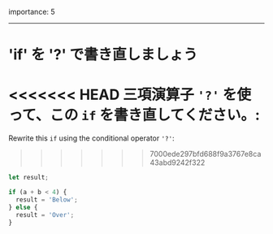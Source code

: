 importance: 5

---

# 'if' を '?' で書き直しましょう

<<<<<<< HEAD
三項演算子 `'?'` を使って、この `if` を書き直してください。:
=======
Rewrite this `if` using the conditional operator `'?'`:
>>>>>>> 7000ede297bfd688f9a3767e8ca43abd9242f322

```js
let result;

if (a + b < 4) {
  result = 'Below';
} else {
  result = 'Over';
}
```
